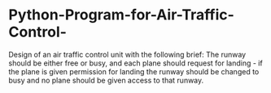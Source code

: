 # Python-Program-for-Air-Traffic-Control-
Design of an air traffic control unit with the following brief:  The runway should be either free or busy, and each plane should request for landing - if the plane is given permission for landing the runway should be changed to busy and no plane should be given access to that runway.
